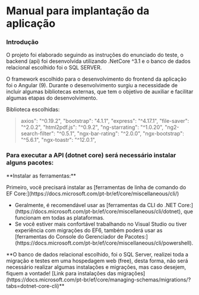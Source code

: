 <h1>Manual para implantação da aplicação</h1>

<h3>Introdução</h3>
<p>O projeto foi elaborado seguindo as instruções do enunciado do teste, o backend (api) foi desenvolvida utilizando .NetCore ^3.1 e o banco de dados relacional escolhido foi o SQL SERVER.</p>

<p>O framework escolhido para o desenvolvimento do frontend da aplicação foi o Angular (9).
Durante o desenvolvimento surgiu a necessidade de incluir algumas bibliotecas externas, que tem o objetivo de auxiliar e facilitar algumas etapas do desenvolvimento.</p>

<p>Biblioteca escolhidas:</p>
    <blockquote>
        axios": "^0.19.2",
        "bootstrap": "4.1.1",
        "express": "^4.17.1",
        "file-saver": "^2.0.2",
        "html2pdf.js": "^0.9.2",
        "ng-starrating": "^1.0.20",
        "ng2-search-filter": "^0.5.1",
        "ngx-bar-rating": "^2.0.0",
        "ngx-bootstrap": "^5.6.1",
        "ngx-toastr": "^12.0.1",
    </blockquote>

<h3>Para executar a API (dotnet core) será necessário instalar alguns pacotes:</h3>
    <p>**Instalar as ferramentas:**</p>
        <p>Primeiro, você precisará instalar as [ferramentas de linha de comando do EF Core:](https://docs.microsoft.com/pt-br/ef/core/miscellaneous/cli/)</p>
        <ul>
            <li>
                Geralmente, é recomendável usar as [ferramentas da CLI do .NET Core:](https://docs.microsoft.com/pt-br/ef/core/miscellaneous/cli/dotnet), que funcionam em todas as plataformas.
            </li>
            <li>
                Se você estiver mais confortável trabalhando no Visual Studio ou tiver experiência com migrações do EF6, também poderá usar as [ferramentas do Console do Gerenciador de Pacotes:](https://docs.microsoft.com/pt-br/ef/core/miscellaneous/cli/powershell).
            </li>
        </ul>

<p> **O  banco de dados relacional escolhido, foi o SQL Server, realizei toda a migração e testes em uma 
hospedagem web (free), desta forma, não será necessário realizar algumas instalações e migrações, mas caso desejem, fiquem a vontade! [Link para instalações das migrações](https://docs.microsoft.com/pt-br/ef/core/managing-schemas/migrations/?tabs=dotnet-core-cli)**
</p>


